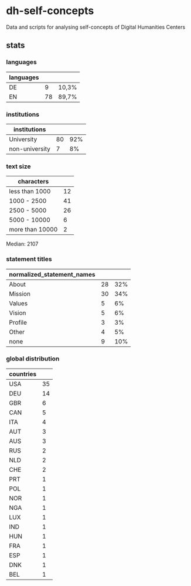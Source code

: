 # dh-self-concepts
Data and scripts for analysing self-concepts of Digital Humanities Centers

## stats
### languages
| languages |    |       |
|----------|----|-------|
| DE       | 9  | 10,3% |
| EN       | 78 | 89,7% |
### institutions
| institutions   |    |     |
|----------------|----|-----|
| University     | 80 | 92% |
| non-university | 7  | 8%  |
### text size
| characters      |      |
|-----------------|------|
| less than 1000  | 12   |
| 1000 - 2500     | 41   |
| 2500 - 5000     | 26   |
| 5000 - 10000    | 6    |
| more than 10000 | 2    |
Median: 2107
### statement titles
| normalized_statement_names |    |     |
|----------------------------|----|-----|
| About                      | 28 | 32% |
| Mission                    | 30 | 34% |
| Values                     | 5  | 6%  |
| Vision                     | 5  | 6%  |
| Profile                    | 3  | 3%  |
| Other                      | 4  | 5%  |
| none                       | 9  | 10% |
### global distribution
| countries |    |
|-----------|----|
| USA       | 35 |
| DEU       | 14 |
| GBR       | 6  |
| CAN       | 5  |
| ITA       | 4  |
| AUT       | 3  |
| AUS       | 3  |
| RUS       | 2  |
| NLD       | 2  |
| CHE       | 2  |
| PRT       | 1  |
| POL       | 1  |
| NOR       | 1  |
| NGA       | 1  |
| LUX       | 1  |
| IND       | 1  |
| HUN       | 1  |
| FRA       | 1  |
| ESP       | 1  |
| DNK       | 1  |
| BEL       | 1  |
